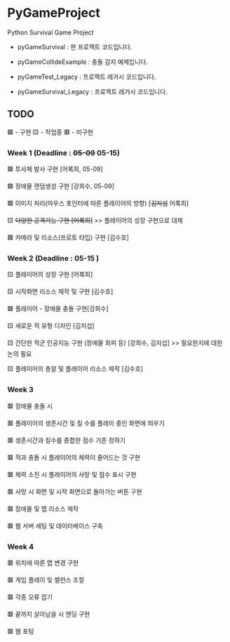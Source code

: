 
# PyGameProject

Python Survival Game Project

  

* pyGameSurvival : 현 프로젝트 코드입니다.

* pyGameCollideExample : 충돌 감지 예제입니다.
* pyGameTest_Legacy : 프로젝트 레거시 코드입니다.
* pyGameSurvival_Legacy : 프로젝트 레거시 코드입니다.


## TODO
🟩 - 구현
🟨 - 작업중
🟥 - 미구현

### Week 1 (Deadline : ~~05-09~~ 05-15)

🟩 투사체 발사 구현 [어록희, 05-09]

🟩 장애물 랜덤생성 구현 [강희수, 05-09]

🟩 이미지 처리(마우스 포인터에 따른 플레이어의 방향) [~~김지섭~~ 어록희]

🟨 ~~다양한 공격기능 구현 [어록희]~~ >> 플레이어의 성장 구현으로 대체

🟩 카메라 및 리소스(프로토 타입) 구현 [김수호]

  

### Week 2 (Deadline : 05-15 )

🟨 플레이어의 성장 구현 [어록희]

🟨 시작화면 리소스 제작 및 구현 [김수호]

🟩 플레이어 - 장애물 충돌 구현[강희수]

🟨 새로운 적 유형 디자인 [김지섭]

🟨 간단한 적군 인공지능 구현 (장애물 회피 등) [강희수, 김지섭] >> 필요한지에 대한 논의 필요 

🟨 플레이어의 총알 및 플레이어 리소스 제작 [김수호]

  

### Week 3

🟥 장애물 충돌 시 

🟥 플레이어의 생존시간 및 킬 수를 플레이 중인 화면에 띄우기

🟥 생존시간과 킬수를 종합한 점수 기준 정하기

🟥 적과 충돌 시 플레이어의 체력이 줄어드는 것 구현

🟥 체력 소진 시 플레이어의 사망 및 점수 표시 구현

🟥 사망 시 화면 및 시작 화면으로 돌아가는 버튼 구현

🟥 장애물 및 맵 리소스 제작

🟥 웹 서버 세팅 및 데이터베이스 구축

  

### Week 4

🟥 위치에 따른 맵 변경 구현

🟥 게임 플레이 및 밸런스 조절

🟥 각종 오류 잡기

🟥 끝까지 살아남을 시 엔딩 구현

🟥 웹 포팅
